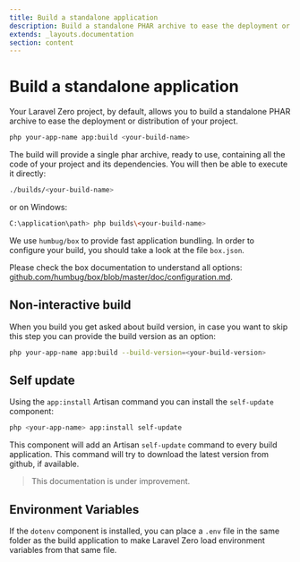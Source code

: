 ```yaml
---
title: Build a standalone application
description: Build a standalone PHAR archive to ease the deployment or distribution of your project
extends: _layouts.documentation
section: content
---
```


# Build a standalone application

Your Laravel Zero project, by default, allows you to build a standalone PHAR archive to ease the deployment or distribution of your project.
```bash
php your-app-name app:build <your-build-name>
```

The build will provide a single phar archive, ready to use, containing all the code of your project and its dependencies. You will then be able to execute it directly:
```bash
./builds/<your-build-name>
```

or on Windows:
```bash
C:\application\path> php builds\<your-build-name>
```

We use `humbug/box` to provide fast application bundling. In order to configure your build, you should take a look at the file `box.json`.

Please check the box documentation to understand all options: [github.com/humbug/box/blob/master/doc/configuration.md](https://github.com/humbug/box/blob/master/doc/configuration.md).

## Non-interactive build

When you build you get asked about build version, in case you want to skip this step you can provide the build version as an option:
```bash
php your-app-name app:build --build-version=<your-build-version>
```

## Self update

Using the `app:install` Artisan command you can install the `self-update` component:
```bash
php <your-app-name> app:install self-update
```

This component will add an Artisan `self-update` command to every build application. This command
will try to download the latest version from github, if available.

> This documentation is under improvement.

## Environment Variables

If the `dotenv` component is installed, you can place a `.env` file in the same
folder as the build application to make Laravel Zero load environment variables from
that same file.


